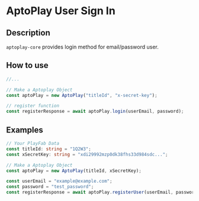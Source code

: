 # AptoPlay User Sign In

## Description

`aptoplay-core` provides login method for email/password user.

## How to use

```typescript
//...

// Make a Aptoplay Object
const aptoPlay = new AptoPlay("titleId", "x-secret-key");

// register function
const registerResponse = await aptoPlay.login(userEmail, password);
```

## Examples

```typescript
// Your PlayFab Data
const titleId: string = "1Q2W3";
const xSecretKey: string = "xdi29992mzp0dk38fhs33d984sdc...";

// Make a Aptoplay Object
const aptoPlay = new AptoPlay(titleId, xSecretKey);

const userEmail = "example@example.com";
const password = "test_password";
const registerResponse = await aptoPlay.registerUser(userEmail, password);
```
